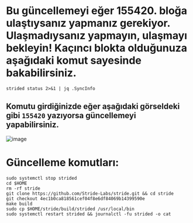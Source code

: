 # Bu güncellemeyi eğer 155420. bloğa ulaştıysanız yapmanız gerekiyor. Ulaşmadıysanız yapmayın, ulaşmayı bekleyin! Kaçıncı blokta olduğunuza aşağıdaki komut sayesinde bakabilirsiniz.

```
strided status 2>&1 | jq .SyncInfo
```

## Komutu girdiğinizde eğer aşağıdaki görseldeki gibi `155420` yazıyorsa güncellemeyi yapabilirsiniz.

![image](https://user-images.githubusercontent.com/101462877/183854322-8598c231-56cd-4464-acee-f262f7e78b57.png)

# Güncelleme komutları:

```
sudo systemctl stop strided
cd $HOME
rm -rf stride
git clone https://github.com/Stride-Labs/stride.git && cd stride
git checkout 4ec1b0ca818561cef04f8e6df84069b14399590e 
make build
sudo cp $HOME/stride/build/strided /usr/local/bin
sudo systemctl restart strided && journalctl -fu strided -o cat
```
